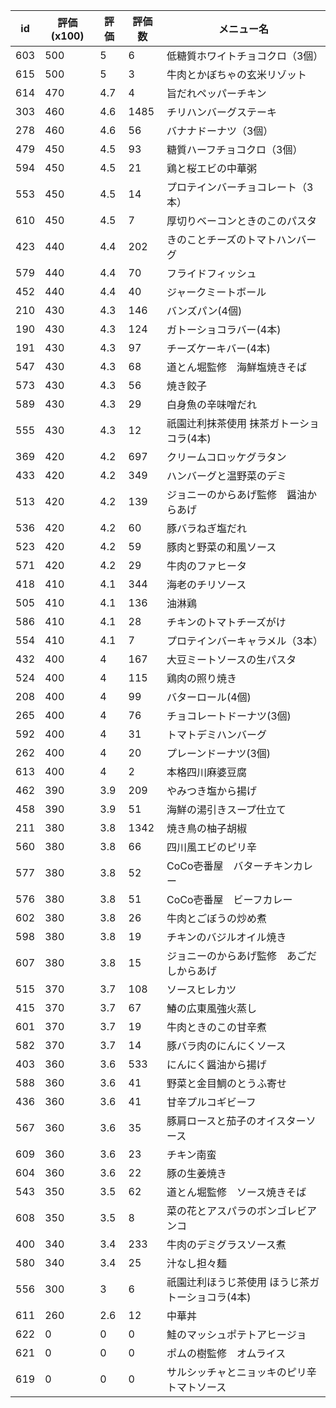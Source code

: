 | id | 評価(x100) | 評価 | 評価数 | メニュー名 |
| -- | ---------- | ---- | ------ | ---------- |
| 603 | 500 | 5 | 6 | 低糖質ホワイトチョコクロ（3個） |
| 615 | 500 | 5 | 3 | 牛肉とかぼちゃの玄米リゾット |
| 614 | 470 | 4.7 | 4 | 旨だれペッパーチキン |
| 303 | 460 | 4.6 | 1485 | チリハンバーグステーキ |
| 278 | 460 | 4.6 | 56 | バナナドーナツ（3個） |
| 479 | 450 | 4.5 | 93 | 糖質ハーフチョコクロ（3個） |
| 594 | 450 | 4.5 | 21 | 鶏と桜エビの中華粥 |
| 553 | 450 | 4.5 | 14 | プロテインバーチョコレート（3本） |
| 610 | 450 | 4.5 | 7 | 厚切りベーコンときのこのパスタ |
| 423 | 440 | 4.4 | 202 | きのことチーズのトマトハンバーグ |
| 579 | 440 | 4.4 | 70 | フライドフィッシュ |
| 452 | 440 | 4.4 | 40 | ジャークミートボール |
| 210 | 430 | 4.3 | 146 | バンズパン(4個) |
| 190 | 430 | 4.3 | 124 | ガトーショコラバー(4本) |
| 191 | 430 | 4.3 | 97 | チーズケーキバー(4本) |
| 547 | 430 | 4.3 | 68 | 道とん堀監修　海鮮塩焼きそば |
| 573 | 430 | 4.3 | 56 | 焼き餃子 |
| 589 | 430 | 4.3 | 29 | 白身魚の辛味噌だれ |
| 555 | 430 | 4.3 | 12 | 祇園辻利抹茶使用  抹茶ガトーショコラ(4本) |
| 369 | 420 | 4.2 | 697 | クリームコロッケグラタン |
| 433 | 420 | 4.2 | 349 | ハンバーグと温野菜のデミ |
| 513 | 420 | 4.2 | 139 | ジョニーのからあげ監修　醤油からあげ |
| 536 | 420 | 4.2 | 60 | 豚バラねぎ塩だれ |
| 523 | 420 | 4.2 | 59 | 豚肉と野菜の和風ソース |
| 571 | 420 | 4.2 | 29 | 牛肉のファヒータ |
| 418 | 410 | 4.1 | 344 | 海老のチリソース |
| 505 | 410 | 4.1 | 136 | 油淋鶏 |
| 586 | 410 | 4.1 | 28 | チキンのトマトチーズがけ |
| 554 | 410 | 4.1 | 7 | プロテインバーキャラメル（3本） |
| 432 | 400 | 4 | 167 | 大豆ミートソースの生パスタ |
| 524 | 400 | 4 | 115 | 鶏肉の照り焼き |
| 208 | 400 | 4 | 99 | バターロール(4個) |
| 265 | 400 | 4 | 76 | チョコレートドーナツ(3個) |
| 592 | 400 | 4 | 31 | トマトデミハンバーグ |
| 262 | 400 | 4 | 20 | プレーンドーナツ(3個) |
| 613 | 400 | 4 | 2 | 本格四川麻婆豆腐 |
| 462 | 390 | 3.9 | 209 | やみつき塩から揚げ |
| 458 | 390 | 3.9 | 51 | 海鮮の湯引きスープ仕立て |
| 211 | 380 | 3.8 | 1342 | 焼き鳥の柚子胡椒 |
| 560 | 380 | 3.8 | 66 | 四川風エビのピリ辛 |
| 577 | 380 | 3.8 | 52 | CoCo壱番屋　バターチキンカレー |
| 576 | 380 | 3.8 | 51 | CoCo壱番屋　ビーフカレー |
| 602 | 380 | 3.8 | 26 | 牛肉とごぼうの炒め煮 |
| 598 | 380 | 3.8 | 19 | チキンのバジルオイル焼き |
| 607 | 380 | 3.8 | 15 | ジョニーのからあげ監修　あごだしからあげ |
| 515 | 370 | 3.7 | 108 | ソースヒレカツ |
| 415 | 370 | 3.7 | 67 | 鰆の広東風強火蒸し |
| 601 | 370 | 3.7 | 19 | 牛肉ときのこの甘辛煮 |
| 582 | 370 | 3.7 | 14 | 豚バラ肉のにんにくソース |
| 403 | 360 | 3.6 | 533 | にんにく醤油から揚げ |
| 588 | 360 | 3.6 | 41 | 野菜と金目鯛のとうふ寄せ |
| 436 | 360 | 3.6 | 41 | 甘辛プルコギビーフ |
| 567 | 360 | 3.6 | 35 | 豚肩ロースと茄子のオイスターソース |
| 609 | 360 | 3.6 | 23 | チキン南蛮 |
| 604 | 360 | 3.6 | 22 | 豚の生姜焼き |
| 543 | 350 | 3.5 | 62 | 道とん堀監修　ソース焼きそば |
| 608 | 350 | 3.5 | 8 | 菜の花とアスパラのボンゴレビアンコ |
| 400 | 340 | 3.4 | 233 | 牛肉のデミグラスソース煮 |
| 580 | 340 | 3.4 | 25 | 汁なし担々麺 |
| 556 | 300 | 3 | 6 | 祇園辻利ほうじ茶使用  ほうじ茶ガトーショコラ(4本) |
| 611 | 260 | 2.6 | 12 | 中華丼 |
| 622 | 0 | 0 | 0 | 鮭のマッシュポテトアヒージョ |
| 621 | 0 | 0 | 0 | ポムの樹監修　オムライス |
| 619 | 0 | 0 | 0 | サルシッチャとニョッキのピリ辛トマトソース |
